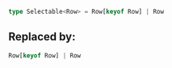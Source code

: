 ```ts
type Selectable<Row> = Row[keyof Row] | Row
```

## Replaced by: 

```ts
Row[keyof Row] | Row
```